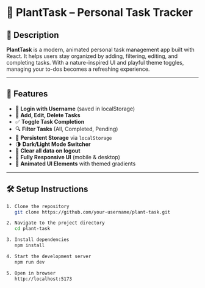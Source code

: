 # 🌿 PlantTask – Personal Task Tracker

## 📖 Description

**PlantTask** is a modern, animated personal task management app built with React. It helps users stay organized by adding, filtering, editing, and completing tasks. With a nature-inspired UI and playful theme toggles, managing your to-dos becomes a refreshing experience.

---

## 🚀 Features

- 🔐 **Login with Username** (saved in localStorage)
- 📝 **Add, Edit, Delete Tasks**
- ✅ **Toggle Task Completion**
- 🔍 **Filter Tasks** (All, Completed, Pending)
- 💾 **Persistent Storage** via `localStorage`
- 🌗 **Dark/Light Mode Switcher**
- 🧼 **Clear all data on logout**
- 📱 **Fully Responsive UI** (mobile & desktop)
- 🎨 **Animated UI Elements** with themed gradients

---

## 🛠 Setup Instructions

```bash
1. Clone the repository
   git clone https://github.com/your-username/plant-task.git

2. Navigate to the project directory
   cd plant-task

3. Install dependencies
   npm install

4. Start the development server
   npm run dev

5. Open in browser
   http://localhost:5173
